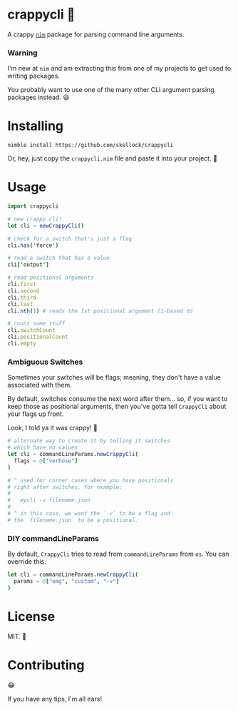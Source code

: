 # crappycli 💩

A crappy [`nim`](https://nim-lang.org) package for parsing command line arguments.


### Warning

I'm new at `nim` and am extracting this from one of my projects to get used to writing packages.

You probably want to use one of the many other CLI argument parsing packages instead.  😃


# Installing

`nimble install https://github.com/skellock/crappycli`

Or, hey, just copy the `crappycli.nim` file and paste it into your project. 💃


# Usage

```nim
import crappycli

# new crappy cli!
let cli = newCrappyCli()

# check for a switch that's just a flag
cli.has('force')

# read a switch that has a value
cli['output']

# read positional arguments
cli.first
cli.second
cli.third
cli.last
cli.nth(1) # reads the 1st positional argument (1-based 🤓)

# count some stuff
cli.switchCount
cli.positionalCount
cli.empty
```

### Ambiguous Switches

Sometimes your switches will be flags; meaning, they don't have a value associated with them.

By default, switches consume the next word after them... so, if you want to keep those as positional arguments, then you've gotta tell `CrappyCli` about your flags up front.  

Look, I told ya it was crappy! 🎰

```nim
# alternate way to create it by telling it switches
# which have no values
let cli = commandLineParams.newCrappyCli(
  flags = @["verbose"]
)

# ^ used for corner cases where you have positionals
# right after switches, for example:
# 
#   mycli -v filename.json
#
# ^ in this case, we want the `-v` to be a flag and
# the `filename.json` to be a positional.
```

### DIY commandLineParams

By default, `CrappyCli` tries to read from `commandLineParams` from `os`. You can override this:

```nim
let cli = commandLineParams.newCrappyCli(
  params = @["omg", "custom", "-v"]
)
```


# License

MIT. 🤷


# Contributing

😂

If you have any tips, I'm all ears!
